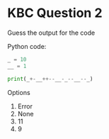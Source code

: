 # KBC Question 2

Guess the output for the code

Python code:

```py
_ = 10
__ = 1

print(_+-__++--__-_--__--_)
```

Options

1. Error
2. None
3. 11
4. 9
